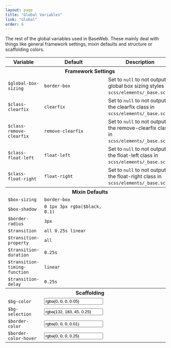 ```yaml
---
layout: page
title: "Global Variables"
link: "Global"
order: 6
---
```


The rest of the global variables used in BaseWeb. These mainly deal with things like general framework settings, mixin defaults and structure or scaffolding colors.

<table class="table table-variables">
  <tr>
    <th>Variable</th>
    <th>Default</th>
    <th>Description</th>
  </tr>

  <tr>
    <th colspan="3">Framework Settings</th>
  </tr>
  <tr>
    <td><code>$global-box-sizing</code></td>
    <td><code>border-box</code></td>
    <td>Set to <code>null</code> to not output global box sizing styles in <code>scss/elements/_base.scss</code>.</td>
  </tr>
  <tr>
    <td><code>$class-clearfix</code></td>
    <td><code>clearfix</code></td>
    <td>Set to <code>null</code> to not output the clearfix class in <code>scss/elements/_base.scss</code>.</td>
  </tr>
  <tr>
    <td><code>$class-remove-clearfix</code></td>
    <td><code>remove-clearfix</code></td>
    <td>Set to <code>null</code> to not output the remove-clearfix class in <code>scss/elements/_base.scss</code>.</td>
  </tr>
  <tr>
    <td><code>$class-float-left</code></td>
    <td><code>float-left</code></td>
    <td>Set to <code>null</code> to not output the float-left class in <code>scss/elements/_base.scss</code>.</td>
  </tr>
  <tr>
    <td><code>$class-float-right</code></td>
    <td><code>float-right</code></td>
    <td>Set to <code>null</code> to not output the float-right class in <code>scss/elements/_base.scss</code>.</td>
  </tr>

  <tr>
    <th colspan="3">Mixin Defaults</th>
  </tr>
  <tr>
    <td><code>$box-sizing</code></td>
    <td><code>border-box</code></td>
    <td></td>
  </tr>
  <tr>
    <td><code>$box-shadow</code></td>
    <td><code>0 1px 3px rgba($black, 0.1)</code></td>
    <td></td>
  </tr>
  <tr>
    <td><code>$border-radius</code></td>
    <td><code>3px</code></td>
    <td></td>
  </tr>

  <tr>
    <td><code>$transition</code></td>
    <td><code>all 0.25s linear</code></td>
    <td></td>
  </tr>
  <tr>
    <td><code>$transition-property</code></td>
    <td><code>all</code></td>
    <td></td>
  </tr>
  <tr>
    <td><code>$transition-duration</code></td>
    <td><code>0.25s</code></td>
    <td></td>
  </tr>
  <tr>
    <td><code>$transition-timing-function</code></td>
    <td><code>linear</code></td>
    <td></td>
  </tr>
  <tr>
    <td><code>$transition-delay</code></td>
    <td><code>0.25s</code></td>
    <td></td>
  </tr>

  <tr>
    <th colspan="3">Scaffolding</th>
  </tr>
  <tr>
    <td><code>$bg-color</code></td>
    <td>
      <div class="swatch-wrap">
        <span class="swatch swatch-bg-color"></span>
        <input type="text" class="input swatch-value" onclick="this.select()" value="rgba(0, 0, 0, 0.05)" readonly="">
      </div>
    </td>
    <td></td>
  </tr>
  <tr>
    <td><code>$bg-selection</code></td>
    <td>
      <div class="swatch-wrap">
        <span class="swatch swatch-bg-selection"></span>
        <input type="text" class="input swatch-value" onclick="this.select()" value="rgba(132, 183, 45, 0.25)" readonly="">
      </div>
    </td>
    <td></td>
  </tr>
  <tr>
    <td><code>$border-color</code></td>
    <td>
      <div class="swatch-wrap">
        <span class="swatch swatch-border-color"></span>
        <input type="text" class="input swatch-value" onclick="this.select()" value="rgba(0, 0, 0, 0.01)" readonly="">
      </div>
    </td>
    <td></td>
  </tr>
  <tr>
    <td><code>$border-color-hover</code></td>
    <td>
      <div class="swatch-wrap">
        <span class="swatch swatch-border-color-hover"></span>
        <input type="text" class="input swatch-value" onclick="this.select()" value="rgba(0, 0, 0, 0.25)" readonly="">
      </div>
    </td>
    <td></td>
  </tr>
</table>
